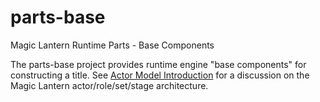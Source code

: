 # parts-base
Magic Lantern Runtime Parts - Base Components

The parts-base project provides runtime engine "base components" for constructing a title. See [Actor Model Introduction](https://github.com/magic-lantern-studio/mle-documentation/wiki/Actor-Model-Introduction) for a discussion on the Magic Lantern actor/role/set/stage architecture.
